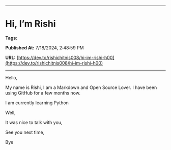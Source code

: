   
  <hr />
  
  # Hi, I’m Rishi
  
  **Tags:** 

  **Published At:** 7/18/2024, 2:48:59 PM

  **URL:** [https://dev.to/rishichitnis008/hi-im-rishi-h00](https://dev.to/rishichitnis008/hi-im-rishi-h00)

  <hr />
  Hello, 

My name is Rishi, I am a Markdown and Open Source Lover. I have been using GitHub for a few months now.

I am currently learning Python

Well, 

It was nice to talk with you,

See you next time,

Bye
    
  